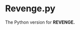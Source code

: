# Revenge.py

The Python version for **REVENGE.**

<!--
Code written by Equinoxtic only
GODDAMN HELP ME CROSSED!!! >:( 
-->

